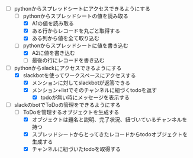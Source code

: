 - [ ] pythonからスプレッドシートにアクセスできるようにする
    - [ ] pythonからスプレッドシートの値を読み取る
        - [x] A1の値を読み取る
        - [x] ある行からレコードを丸ごと取得する
        - [x] ある列から値を全て取り込む
    - [ ] pythonからスプレッドシートに値を書き込む
        - [x] A2に値を書き込む
        - [ ] 最後の行にレコードを書き込む
- [ ] pythonからslackにアクセスできるようにする
    - [x] slackbotを使ってワークスペースにアクセスする
        - [x] メンションに対してslackbotが返答できる
        - [x] メンション+listでそのチャンネルに紐づくtodoを返す
            - [x] todoが無い時にメッセージを表示する

- [ ] slackのbotでToDoの管理をできるようにする
    - [ ] ToDoを管理するオブジェクトを生成する
        - [x] オブジェクトは題名と説明、完了状況、紐づいているチャンネルを持つ
        - [x] スプレッドシートからとってきたレコードからtodoオブジェクトを生成する
        - [x] チャンネルに紐づいたtodoを取得する
